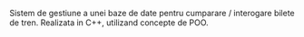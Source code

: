 Sistem de gestiune a unei baze de date pentru cumparare / interogare bilete de tren. Realizata in C++, utilizand concepte de POO.
